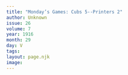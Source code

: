 ```yaml
---
title: "Monday’s Games: Cubs 5--Printers 2"
author: Unknown
issue: 26
volume: 7
year: 1916
month: 29
day: V
tags:
layout: page.njk
image:
---
```



